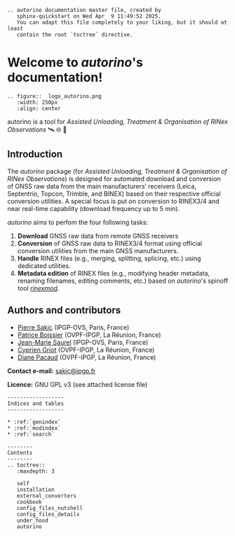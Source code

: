 ```{eval-rst}
.. autorino documentation master file, created by
   sphinx-quickstart on Wed Apr  9 11:49:52 2025.
   You can adapt this file completely to your liking, but it should at least
   contain the root `toctree` directive.
```

# Welcome to _autorino_'s documentation!
```{eval-rst}
.. figure::  logo_autorino.png
   :width: 250px
   :align: center
```

autorino is a tool for _Assisted Unloading, Treatment & Organisation of RINex Observations_  🛰️ 🌐 🦏 

## Introduction

The _autorino_ package (for _Assisted Unloading, Treatment & Organisation of RINex Observations_) is designed for
automated download and conversion of GNSS raw data from the main manufacturers’ receivers 
(Leica, Septentrio, Topcon, Trimble, and BINEX) based on their respective official conversion utilities. 
A special focus is put on conversion to RINEX3/4 and near real-time capability (download frequency up to 5 min).

_autorino_ aims to perfom the four following tasks:
1. **Download** GNSS raw data from remote GNSS receivers
2. **Conversion** of GNSS raw data to RINEX3/4 format using official conversion utilities from the main GNSS manufacturers.
3. **Handle** RINEX files (e.g., merging, splitting, splicing, etc.) using dedicated utilities.
4. **Metadata edition** of RINEX files (e.g., modifying header metadata, renaming filenames, editing comments, etc.) 
based on _autorino_'s spinoff tool [_rinexmod_](https://github.com/IPGP/rinexmod).

## Authors and contributors

* [Pierre Sakic](https://github.com/PierreS-alpha) (IPGP-OVS, Paris, France) 
* [Patrice Boissier](https://github.com/PBoissier) (OVPF-IPGP, La Réunion, France)
* [Jean-Marie Saurel](https://github.com/jmsaurel) (IPGP-OVS, Paris, France)
* [Cyprien Griot](https://github.com/cyprien-griot) (OVPF-IPGP, La Réunion, France)
* [Diane Pacaud](https://github.com/DianouPac) (OVPF-IPGP, La Réunion, France)

**Contact e-mail:** sakic@ipgp.fr

**Licence:** GNU GPL v3 (see attached license file) 


```{eval-rst}
------------------
Indices and tables
------------------

* :ref:`genindex`
* :ref:`modindex`
* :ref:`search`

--------
Contents
--------
.. toctree::
   :maxdepth: 3

   self
   installation
   external_converters
   cookbook
   config_files_nutshell
   config_files_details
   under_hood
   autorino
```


